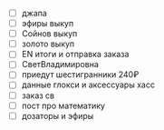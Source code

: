 - [ ] джапа 
- [ ] эфиры выкуп
- [ ] Сойнов выкуп
- [ ] золото выкуп
- [ ] EN итоги и отправка заказа
- [ ] СветВладимировна
- [ ] приедут шестигранники 240₽
- [ ] данные глокси и аксессуары хасс
- [ ] заказ св
- [ ] пост про математику
- [ ] дозаторы и эфиры